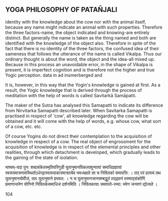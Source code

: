 ## YOGA PHILOSOPHY OF PATAÑJALI

identity with the knowledge about the cow nor with the animal itself, because any name might indicate an animal with such properties. Therefore the three factors-name, the object indicated and knowing-are entirely distinct. But generally the name is taken as the thing named and both are identified with the knowledge of the object also. Therefore in spite of the fact that there is no identity of the three factors, the confused idea of their sameness that follows the utterance of the name is called Vikalpa. Thus our ordinary thought is about the word, the object and the idea-all mixed up. Because in this process an unavoidable error, in the shape of Vikalpa is present, it is imperfect cognition and is therefore not the higher and true Yogic perception. data in ad insmerberged and

It is, however, in this way that the Yogin's knowledge is gained at first. As a result, the Yogic knowledge that is derived through the process of meditation with the help of words is called Savitarkā Samāpatti.

The maker of the Sutra has analysed this Samapatti to indicate its difference from Nirvitarka Samapatti described later. When Savitarka Samapatti is practised in respect of 'cow', all knowledge regarding the cow will be obtained and it will come with the help of words, e.g. whose cow, what sort of a cow, etc. etc.

Of course Yogins do not direct their contemplation to the acquisition of knowledge in respect of a cow. The real object of engrossment for the acquisition of knowledge is in respect of the elemental principles and other realities, through which detachment is developed, which gradually leads to the gaining of the state of isolation.

भाष्यम्-यदा पुन: शब्दसंकेतस्मृतिपरिगुडी यूतानुमानविकल्पशून्यायां समाधिप्रज्ञायां स्वरूपमात्रणावस्थितोऽधेन्द्रत्स्वरूपाकारमात्रतयेव भवध्यक्षते सा च निवितर्का समापत्ति: । तत् परं प्रत्यचं तथ युतानुमानयोवीज़ं, ततः युतानुमाने प्रभवत: । न च युतानुमानजानसम्बद्धूतं तद्द्र्यनं तस्माद्संकोणिं प्रमाणान्तरेण योगिनो निवितर्कसमाधिजं दर्शनमिति । निवितकायाः समापत्ते-रम्या: स्वेण जनवणं द्योत्यते ।

104